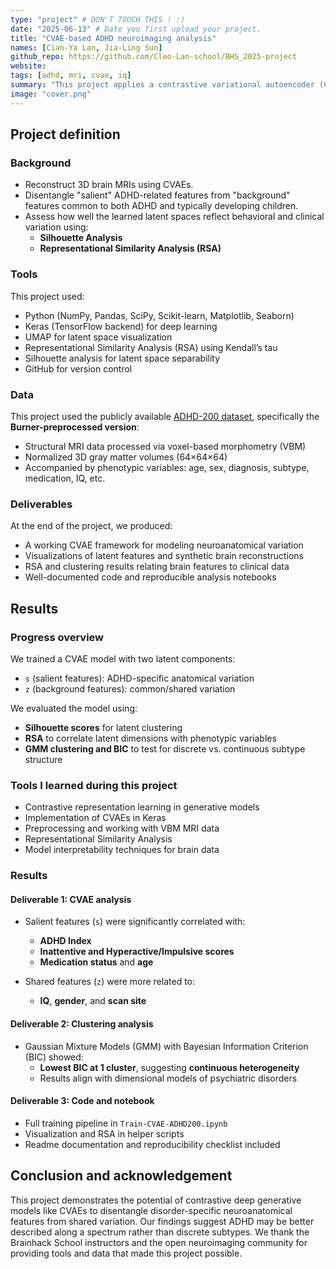 ```yaml
---
type: "project" # DON'T TOUCH THIS ! :)
date: "2025-06-13" # Date you first upload your project.
title: "CVAE-based ADHD neuroimaging analysis"
names: [Cian-Ya Lan, Jia-Ling Sun]
github_repo: https://github.com/Cleo-Lan-school/BHS_2025-project
website:
tags: [adhd, mri, cvae, iq]
summary: "This project applies a contrastive variational autoencoder (CVAE) to Burner-preprocessed MRI data from the ADHD-200 dataset to disentangle ADHD-specific brain features from shared anatomical variation. We explore latent representations using RSA and clustering to better understand neuroanatomical heterogeneity in ADHD."
image: "cover.png"
---
```


## Project definition

### Background

- Reconstruct 3D brain MRIs using CVAEs.
- Disentangle "salient" ADHD-related features from "background" features common to both ADHD and typically developing children.
- Assess how well the learned latent spaces reflect behavioral and clinical variation using:
  - **Silhouette Analysis**
  - **Representational Similarity Analysis (RSA)**

### Tools

This project used:
- Python (NumPy, Pandas, SciPy, Scikit-learn, Matplotlib, Seaborn)
- Keras (TensorFlow backend) for deep learning
- UMAP for latent space visualization
- Representational Similarity Analysis (RSA) using Kendall’s tau
- Silhouette analysis for latent space separability
- GitHub for version control

### Data

This project used the publicly available [ADHD-200 dataset](http://fcon_1000.projects.nitrc.org/indi/adhd200/), specifically the **Burner-preprocessed version**:
- Structural MRI data processed via voxel-based morphometry (VBM)
- Normalized 3D gray matter volumes (64×64×64)
- Accompanied by phenotypic variables: age, sex, diagnosis, subtype, medication, IQ, etc.

### Deliverables

At the end of the project, we produced:
- A working CVAE framework for modeling neuroanatomical variation
- Visualizations of latent features and synthetic brain reconstructions
- RSA and clustering results relating brain features to clinical data
- Well-documented code and reproducible analysis notebooks

## Results

### Progress overview

We trained a CVAE model with two latent components:
- `s` (salient features): ADHD-specific anatomical variation
- `z` (background features): common/shared variation

We evaluated the model using:
- **Silhouette scores** for latent clustering
- **RSA** to correlate latent dimensions with phenotypic variables
- **GMM clustering and BIC** to test for discrete vs. continuous subtype structure

### Tools I learned during this project

- Contrastive representation learning in generative models
- Implementation of CVAEs in Keras
- Preprocessing and working with VBM MRI data
- Representational Similarity Analysis
- Model interpretability techniques for brain data

### Results

#### Deliverable 1: CVAE analysis

- Salient features (`s`) were significantly correlated with:
  - **ADHD Index**
  - **Inattentive and Hyperactive/Impulsive scores**
  - **Medication status** and **age**

- Shared features (`z`) were more related to:
  - **IQ**, **gender**, and **scan site**

#### Deliverable 2: Clustering analysis

- Gaussian Mixture Models (GMM) with Bayesian Information Criterion (BIC) showed:
  - **Lowest BIC at 1 cluster**, suggesting **continuous heterogeneity**
  - Results align with dimensional models of psychiatric disorders

#### Deliverable 3: Code and notebook

- Full training pipeline in `Train-CVAE-ADHD200.ipynb`
- Visualization and RSA in helper scripts
- Readme documentation and reproducibility checklist included

## Conclusion and acknowledgement

This project demonstrates the potential of contrastive deep generative models like CVAEs to disentangle disorder-specific neuroanatomical features from shared variation. Our findings suggest ADHD may be better described along a spectrum rather than discrete subtypes. We thank the Brainhack School instructors and the open neuroimaging community for providing tools and data that made this project possible.

